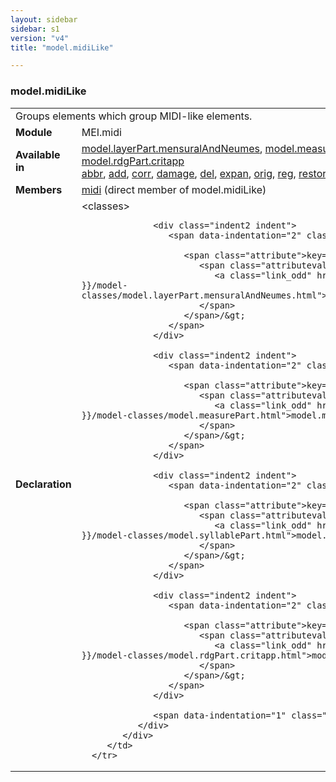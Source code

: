 ```yaml
---
layout: sidebar
sidebar: s1
version: "v4"
title: "model.midiLike"

---
```


<div class="classSpec model">
   <h3 id="model.midiLike">model.midiLike</h3>
   <table class="wovenodd">
      <tr>
         <td colspan="2" class="wovenodd-col2">Groups elements which group MIDI-like elements.</td>
      </tr>
      <tr>
         <td class="wovenodd-col1">
            <strong>Module</strong>
         </td>
         <td class="wovenodd-col2">MEI.midi</td>
      </tr>
      <tr>
         <td class="wovenodd-col1">
            <strong>Available in</strong>
         </td>
         <td class="wovenodd-col2">
            <div class="parent">
               <div>
                  <a class="link_odd_classSpec" href="{{ site.baseurl }}/{{ page.version }}/model-classes/model.layerPart.mensuralAndNeumes.html">model.layerPart.mensuralAndNeumes</a>, 
                  <a class="link_odd_classSpec" href="{{ site.baseurl }}/{{ page.version }}/model-classes/model.measurePart.html">model.measurePart</a>, 
                  <a class="link_odd_classSpec" href="{{ site.baseurl }}/{{ page.version }}/model-classes/model.syllablePart.html">model.syllablePart</a>, 
                  <a class="link_odd_classSpec" href="{{ site.baseurl }}/{{ page.version }}/model-classes/model.rdgPart.critapp.html">model.rdgPart.critapp</a>
               </div>
               <div>
                  <a class="link_odd_elementSpec" href="{{ site.baseurl }}/{{ page.version }}/elements/abbr.html">abbr</a>, 
                  <a class="link_odd_elementSpec" href="{{ site.baseurl }}/{{ page.version }}/elements/add.html">add</a>, 
                  <a class="link_odd_elementSpec" href="{{ site.baseurl }}/{{ page.version }}/elements/corr.html">corr</a>, 
                  <a class="link_odd_elementSpec" href="{{ site.baseurl }}/{{ page.version }}/elements/damage.html">damage</a>, 
                  <a class="link_odd_elementSpec" href="{{ site.baseurl }}/{{ page.version }}/elements/del.html">del</a>, 
                  <a class="link_odd_elementSpec" href="{{ site.baseurl }}/{{ page.version }}/elements/expan.html">expan</a>, 
                  <a class="link_odd_elementSpec" href="{{ site.baseurl }}/{{ page.version }}/elements/orig.html">orig</a>, 
                  <a class="link_odd_elementSpec" href="{{ site.baseurl }}/{{ page.version }}/elements/reg.html">reg</a>, 
                  <a class="link_odd_elementSpec" href="{{ site.baseurl }}/{{ page.version }}/elements/restore.html">restore</a>, 
                  <a class="link_odd_elementSpec" href="{{ site.baseurl }}/{{ page.version }}/elements/sic.html">sic</a>, 
                  <a class="link_odd_elementSpec" href="{{ site.baseurl }}/{{ page.version }}/elements/supplied.html">supplied</a>, 
                  <a class="link_odd_elementSpec" href="{{ site.baseurl }}/{{ page.version }}/elements/unclear.html">unclear</a>
               </div>
            </div>
         </td>
      </tr>
      <tr>
         <td class="wovenodd-col1">
            <strong>Members</strong>
         </td>
         <td class="wovenodd-col2">
            <div class="parent">
               <div>
                  <a class="link_odd_elementSpec" href="{{ site.baseurl }}/{{ page.version }}/elements/midi.html">midi</a> (direct member of model.midiLike)
               </div>
            </div>
         </td>
      </tr>
      <tr>
         <td class="wovenodd-col1">
            <strong>Declaration</strong>
         </td>
         <td class="wovenodd-col2">
            <div xml:space="preserve" class="pre">
               <div class="indent1 indent">
                  <span data-indentation="1" class="element">&lt;classes&gt;</span>
                  
                  <div class="indent2 indent">
                     <span data-indentation="2" class="element">&lt;memberOf
                        
                        <span class="attribute">key=
                           <span class="attributevalue">"
                              <a class="link_odd" href="{{ site.baseurl }}/{{ page.version }}/model-classes/model.layerPart.mensuralAndNeumes.html">model.layerPart.mensuralAndNeumes</a>"
                           </span>
                        </span>/&gt;
                     </span>
                  </div>
                  
                  <div class="indent2 indent">
                     <span data-indentation="2" class="element">&lt;memberOf
                        
                        <span class="attribute">key=
                           <span class="attributevalue">"
                              <a class="link_odd" href="{{ site.baseurl }}/{{ page.version }}/model-classes/model.measurePart.html">model.measurePart</a>"
                           </span>
                        </span>/&gt;
                     </span>
                  </div>
                  
                  <div class="indent2 indent">
                     <span data-indentation="2" class="element">&lt;memberOf
                        
                        <span class="attribute">key=
                           <span class="attributevalue">"
                              <a class="link_odd" href="{{ site.baseurl }}/{{ page.version }}/model-classes/model.syllablePart.html">model.syllablePart</a>"
                           </span>
                        </span>/&gt;
                     </span>
                  </div>
                  
                  <div class="indent2 indent">
                     <span data-indentation="2" class="element">&lt;memberOf
                        
                        <span class="attribute">key=
                           <span class="attributevalue">"
                              <a class="link_odd" href="{{ site.baseurl }}/{{ page.version }}/model-classes/model.rdgPart.critapp.html">model.rdgPart.critapp</a>"
                           </span>
                        </span>/&gt;
                     </span>
                  </div>
                  
                  <span data-indentation="1" class="element">&lt;/classes&gt;</span>
               </div>
            </div>
         </td>
      </tr>
   </table>
</div>